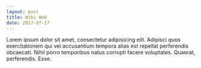 ```yaml
---
layout: post
title: Wiki Web
date: 2017-07-17
---
```

<p>
	Lorem ipsum dolor sit amet, consectetur adipisicing elit. Adipisci quos exercitationem qui vel accusantium tempora alias est repellat perferendis obcaecati. Nihil porro temporibus natus corrupti facere voluptates. Quaerat, perferendis. Esse.
</p>
